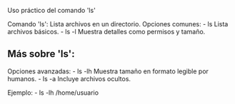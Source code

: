 Uso práctico del comando 'ls'

Comando 'ls': Lista archivos en un directorio.
Opciones comunes:
    - ls          Lista archivos básicos.
    - ls -l       Muestra detalles como permisos y tamaño.

Más sobre 'ls':
----------------
Opciones avanzadas:
    - ls -lh      Muestra tamaño en formato legible por humanos.
    - ls -a       Incluye archivos ocultos.

Ejemplo:
    - ls -lh /home/usuario
